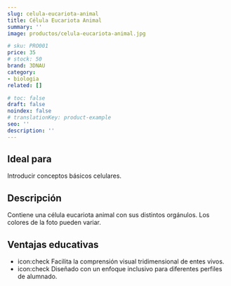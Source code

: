 ```yaml
---
slug: celula-eucariota-animal
title: Célula Eucariota Animal
summary: ''
image: productos/celula-eucariota-animal.jpg

# sku: PRO001
price: 35
# stock: 50
brand: 3DNAU
category:
- biologia
related: []

# toc: false
draft: false
noindex: false
# translationKey: product-example
seo: ''
description: ''
---
```

## Ideal para

Introducir conceptos básicos celulares. 

## Descripción

Contiene una célula eucariota animal con sus distintos orgánulos. Los colores de la foto pueden variar.

## Ventajas educativas

- icon:check Facilita la comprensión visual tridimensional de entes vivos. 
- icon:check Diseñado con un enfoque inclusivo para diferentes perfiles de alumnado.
